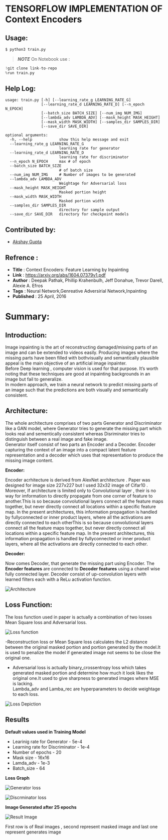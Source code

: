 # TENSORFLOW IMPLEMENTATION OF Context Encoders

## Usage:
```bash
$ python3 train.py
```
>**_NOTE_** On Notebook use :
```python
!git clone link-to-repo
%run train.py
```

## Help Log:
```
usage: train.py [-h] [--learning_rate_g LEARNING_RATE_G]
                [--learning_rate_d LEARNING_RATE_D] [--n_epoch N_EPOCH]
                [--batch_size BATCH_SIZE] [--num_img NUM_IMG]
                [--lambda_adv LAMBDA_ADV] [--mask_height MASK_HEIGHT]
                [--mask_width MASK_WIDTH] [--samples_dir SAMPLES_DIR]
                [--save_dir SAVE_DIR]

optional arguments:
  -h, --help            show this help message and exit
  --learning_rate_g LEARNING_RATE_G
                        learning rate for generator
  --learning_rate_d LEARNING_RATE_D
                        learning rate for discriminator
  --n_epoch N_EPOCH     max # of epoch
  --batch_size BATCH_SIZE
                        # of batch size
  --num_img NUM_IMG     # Number of images to be generated
  --lambda_adv LAMBDA_ADV
                        Weightage for Adversarial loss
  --mask_height MASK_HEIGHT
                        Masked portion height
  --mask_width MASK_WIDTH
                        Masked portion width
  --samples_dir SAMPLES_DIR
                        directory for sample output
  --save_dir SAVE_DIR   directory for checkpoint models

```

## Contributed by:
* [Akshay Gupta](https://github.com/akshay-gupta123)

## Refrence :
* **Title** : Context Encoders: Feature Learning by Inpainting
* **Link** : https://arxiv.org/abs/1604.07379v1.pdf
* **Author** : Deepak Pathak, Phillip Krahenbulh, Jeff Donahue, Trevor Darell, Alexie A. Efros
* **Tags** : Neural Network,Genreative Adversirial Network,Inpainting
* **Published** : 25 April, 2016

# Summary:

## Introduction:

Image inpainting is the art of reconstructing damaged/missing parts of an image and can be extended to videos easily. Producing images where the missing parts have been filled with bothvisually and semantically plausible appeal  is the main objective of an artificial image inpainter.<br> 
Before Deep learning , computer vision is used for that purpose. It’s worth noting that these techniques are good at inpainting backgrounds in an image but fail to generalize.<br>
In modern approach, we train a neural network to predict missing parts of an image such that the predictions are both visually and semantically consistent.

## Architecture:

The whole architecture comprises of two parts Generator and Discriminator like a GAN model, where Generator tries to generate the missing part which looks real and sementically consistent whereas Disriminator tries to distinguish between a real image and fake image.<br>
Generator itself consist of two parts an Encoder and a Decoder. Encoder capturing the context of
an image into a compact latent feature representation and a decoder which uses that representation to produce the missing image content. 

**Encoder:** 

Encoder acrhitecture is derived from AlexNet architecture . Paper was designed for image size 227x227 but I used 32x32 image of Cifar10 . Moreover, If architecture is limited only to Convolutional layer , their is no way for imformation to directly propagate from one corner of feature to another.This is so because convolutional layers connect all the feature maps together, but never directly connect all locations within a specific feature map. In the present architectures, this information propagation is handled by fullyconnected or inner product layers, where all the activations are directly connected to each otherThis is so because convolutional layers connect all the feature maps together, but never directly connect all locations within a specific feature map. In the present architectures, this information propagation is handled by fullyconnected or inner product layers, where all the activations
are directly connected to each other. 

**Decoder:** 

Now comes Decoder, that generate the missing part using Encoder. The <strong>Encoder features</strong>
are connected to <strong>Decoder features</strong> using a chanell wise fully connected layer.
Decoder consist of up-convolution layers with learned filters each with a ReLu activation function.

![Architecture](./assets/archi.png)

## Loss Function:

The loss function used in paper is actually a combination of two losses Mean Square loss and Adversarial loss.

![Loss function](./assets/loss2.png)

-Reconstruction loss or Mean Square loss calculates the L2 distance between the original masked portion and portion generated by the model.It is used to penalize the model if generated image not seems to be close the original one.<br>
- Adversarial loss is actually binary_crossentropy loss which takes generated masked portion and determine how much it look likes the original one.It used to give sharpness to generated images where MSE is lacking.<br>
Lambda_adv and Lamba_rec are hyperparameters to decide weightage to each loss.

![Loss Depiction](./assets/loss.png)
 
## Results

**Default values used in Training Model**

* Learinig rate for Generator - 5e-4
* Learning rate for Discriminator - 1e-4
* Number of epochs - 20
* Mask size - 16x16
* Lamda_adv - 1e-3
* Batch_size - 64

**Loss Graph**

![Generator loss](./assets/gen_loss.png)

![Discrminator loss](./assets/dis_loss.png)

**Image Generated after 25 epochs**

![Result Image](./assets/image.png)

First row is of Real images , second represent masked image and last one represent generates image







